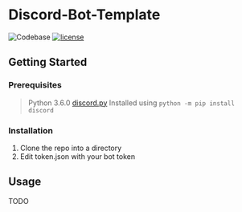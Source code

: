 # Discord-Bot-Template
![Codebase](https://img.shields.io/badge/code-Python3.6-blue.svg) [![license](https://img.shields.io/github/license/mashape/apistatus.svg)](https://raw.githubusercontent.com/gquarles/Discord-Bot-Template/master/LICENSE)

## Getting Started

### Prerequisites
> Python 3.6.0
> [discord.py](https://github.com/Rapptz/discord.py) Installed using `python -m pip install discord`

### Installation
1. Clone the repo into a directory
2. Edit token.json with your  bot token

## Usage
TODO
